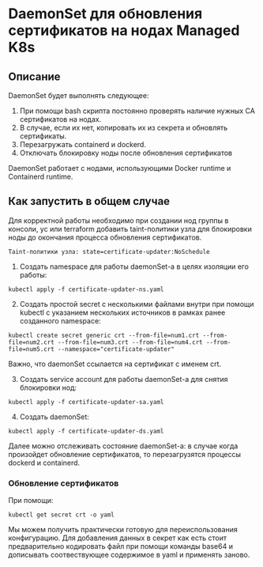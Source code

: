 # DaemonSet для обновления сертификатов на нодах Managed K8s

## Описание 
DaemonSet будет выполнять следующее: 

1. При помощи bash скрипта постояннo проверять наличие нужных CA сертификатов на нодах.
2. В случае, если их нет, копировать их из секрета и обновлять сертификаты.
3. Перезагружать containerd и dockerd.
4. Отключать блокировку ноды после обновления сертификатов 

DaemonSet работает с нодами, использующими Docker runtime и Containerd runtime.

## Как запустить в общем случае

Для корректной работы необходимо при создании нод группы в консоли, yc или terraform добавить taint-политики узла для блокировки ноды до окончания процесса обновления сертификатов.
```
Taint-политики узла: state=certificate-updater:NoSchedule
``` 

1) Создать namespace для работы daemonSet-а в целях изоляции его работы:
```
kubectl apply -f certificate-updater-ns.yaml
```
2) Создать простой secret с несколькими файлами внутри при помощи kubectl с указанием нескольких источников в рамках ранее созданного namespace:
```
kubectl create secret generic crt --from-file=num1.crt --from-file=num2.crt --from-file=num3.crt --from-file=num4.crt --from-file=num5.crt --namespace="certificate-updater"
```

Важно, что daemonSet ссылается на сертификат с именем crt.

3) Создать service account для работы daemonSet-а для снятия блокировки нод:
```
kubectl apply -f certificate-updater-sa.yaml
```

4) Создать daemonSet:
```
kubectl apply -f certificate-updater-ds.yaml
```
Далее можно отслеживать состояние daemonSet-а: в случае когда произойдет обновление сертификатов, то перезагрузятся процессы dockerd и containerd.


### Обновление сертификатов

При помощи: 

```kubectl get secret crt -o yaml```

Мы можем получить практически готовую для переиспользования конфигурацию. Для добавления данных в секрет как есть стоит предварительно кодировать файл при помощи команды base64 и дописывать соотвествующее содержимое в yaml и применять заново.